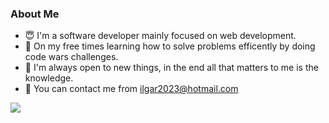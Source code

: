 ### About Me
- 😇 I'm a software developer mainly focused on web development.
- 🙂 On my free times learning how to solve problems efficently by doing code wars challenges.
- 🥳 I'm always open to new things, in the end all that matters to me is the knowledge.
- 💬 You can contact me from <a href="mailto:ilgar2023@hotmail.com?">ilgar2023@hotmail.com</a>

<img src="https://www.codewars.com/users/narniaeagle/badges/large"></img>
<!--
**narniaeagle/narniaeagle** is a ✨ _special_ ✨ repository because its `README.md` (this file) appears on your GitHub profile.

Here are some ideas to get you started:

- 🔭 I’m currently working on ...
- 🌱 I’m currently learning ...
- 👯 I’m looking to collaborate on ...
- 🤔 I’m looking for help with ...
- 💬 Ask me about ...
- 📫 How to reach me: ...
- 😄 Pronouns: ...
- ⚡ Fun fact: ...
-->
